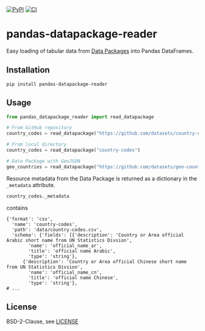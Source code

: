 [![PyPI](https://img.shields.io/pypi/v/pandas-datapackage-reader.svg)](https://pypi.python.org/pypi/pandas-datapackage-reader/)
[![CI](https://img.shields.io/github/actions/workflow/status/rgieseke/pandas-datapackage-reader/ci.yaml?label=actions&logo=github&logoColor=white)](https://github.com/rgieseke/pandas-datapackage-reader/actions)

# pandas-datapackage-reader

Easy loading of tabular data from [Data Packages](http://frictionlessdata.io/data-packages/) into Pandas DataFrames.

## Installation

    pip install pandas-datapackage-reader

## Usage

```python
from pandas_datapackage_reader import read_datapackage

# From GitHub repository
country_codes = read_datapackage("https://github.com/datasets/country-codes")

# From local directory
country_codes = read_datapackage("country-codes")

# Data Package with GeoJSON
geo_countries = read_datapackage("https://github.com/datasets/geo-countries")
```

Resource metadata from the Data Package is returned as a dictionary in the
`_metadata` attribute.

```python
country_codes._metadata
```

contains

```
{'format': 'csv',
  'name': 'country-codes',
  'path': 'data/country-codes.csv',
  'schema': {'fields': [{'description': 'Country or Area official Arabic short name from UN Statistics Divsion',
        'name': 'official_name_ar',
        'title': 'official name Arabic',
        'type': 'string'},
      {'description': 'Country or Area official Chinese short name from UN Statistics Divsion',
        'name': 'official_name_cn',
        'title': 'official name Chinese',
        'type': 'string'},
# ...
```

## License

BSD-2-Clause, see [LICENSE](LICENSE)
